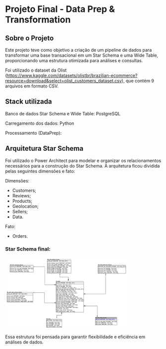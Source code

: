 # Projeto Final - Data Prep & Transformation

## Sobre o Projeto

Este projeto teve como objetivo a criação de um pipeline de dados para transformar uma base transacional em um Star Schema e uma Wide Table, proporcionando uma estrutura otimizada para análises e consultas.

Foi utilizado o dataset da Olist (https://www.kaggle.com/datasets/olistbr/brazilian-ecommerce?resource=download&select=olist_customers_dataset.csv), que contém 9 arquivos em formato CSV.

## Stack utilizada

Banco de dados Star Schema e Wide Table: PostgreSQL 

Carregamento dos dados: Python

Processamento (DataPrep):

## Arquitetura Star Schema

Foi utilizado o Power Architect para modelar e organizar os relacionamentos necessários para a construção do Star Schema. A arquitetura ficou dividida pelas seguintes dimensões e fato:

Dimensões:
- Customers;
- Reviews;
- Products;
- Geolocation;
- Sellers;
- Data.

Fato:
- Orders.

### Star Schema final:
<img src="starschema_olist.png" width="80%">



Essa estrutura foi pensada para garantir flexibilidade e eficiência em análises de dados.





